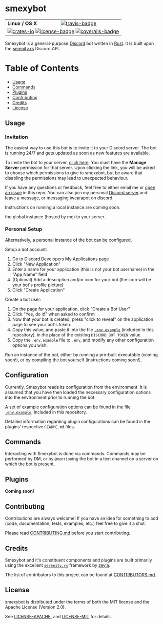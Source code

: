 # smexybot

<table>
    <tr>
        <td><strong>Linux / OS X</strong></td>
        <td><a href="https://travis-ci.org/indiv0/smexybot" title="Travis Build Status"><img src="https://travis-ci.org/indiv0/smexybot.svg?branch=master" alt="travis-badge"></img></a></td>
    </tr>
    <tr>
        <td colspan="2">
            <a href="https://crates.io/crates/smexybot" title="Crates.io"><img src="https://img.shields.io/crates/v/smexybot.svg" alt="crates-io"></img></a>
            <a href="#license" title="License: MIT/Apache-2.0"><img src="https://img.shields.io/crates/l/smexybot.svg" alt="license-badge"></img></a>
            <a href="https://coveralls.io/github/indiv0/smexybot?branch=master" title="Coverage Status"><img src="https://coveralls.io/repos/github/indiv0/smexybot/badge.svg?branch=master" alt="coveralls-badge"></img></a>
        </td>
    </tr>
</table>

Smexybot is a general-purpose [Discord][discord] bot written in
[Rust][rust-lang]. It is built upon the [serenity.rs][serenity-rs] Discord API.

# Table of Contents

* [Usage](#usage)
* [Commands](#commands)
* [Plugins](#plugins)
* [Contributing](#contributing)
* [Credits](#credits)
* [License](#license)

## Usage
### Invitation

The easiest way to use this bot is to invite it to your Discord server. The bot
is running 24/7 and gets updated as soon as new features are available.

To invite the bot to your server, [click here][bot-invite]. You must have the
**Manage Server** permission for that server. Upon clicking the link, you will
be asked to choose which permissions to give to smexybot, but be aware that
disabling the permissions may lead to unexpected behaviour.

If you have any questions or feedback, feel free to either email me or [open an
issue][new-issue] in this repo. You can also join my personal
[Discord server][discord-invite] and leave a message, or messaging iwearapot on
discord.

Instructions on running a local instance are coming soon.

the global instance (hosted by me)
to your server.

### Personal Setup

Alternatively, a personal instance of the bot can be configured.

Setup a bot account:

1. Go to Discord Developers [My Applications][my-applications] page
2. Click "New Application"
3. Enter a name for your application (this is not your bot username) in the
   "App Name" field
4. (Optional) Add a description and/or icon for your bot (the icon will be your
   bot's profile picture)
5. Click "Create Application"

Create a bot user:

1. On the page for your application, click "Create a Bot User"
2. Click "Yes, do it!" when asked to confirm
3. Now that your bot is created, press "click to reveal" on the application page
   to see your bot's token.
4. Copy this value, and paste it into the file [`.env.example`][env-example]
   (included in this repository), in the place of the existing
   `DISCORD_BOT_TOKEN` value.
5. Copy the `.env.example` file to `.env`, and modify any other configuration
   options you wish.

Run an instance of the bot, either by running a pre-built executable (coming
soon!), or by compiling the bot yourself (instructions coming soon!).

## Configuration

Currently, Smexybot reads its configuration from the environment. It is assumed
that you have then loaded the necessary configuration options into the
environment prior to running the bot.

A set of example configuration options can be found in the file
[`.env.example`][env-example], included in this repository.

Detailed information regarding plugin configurations can be found in the
plugins' respective `README.md` files.

## Commands

Interacting with Smexybot is done via commands. Commands may be performed by DM,
or by `@mention`ing the bot in a text channel on a server on which the bot is
present.

## Plugins

**Coming soon!**

## Contributing

Contributions are always welcome!
If you have an idea for something to add (code, documentation, tests, examples,
etc.) feel free to give it a shot.

Please read [CONTRIBUTING.md][contributing] before you start contributing.

## Credits

Smexybot and it's constituent components and plugins are built primarily using
the excellent [`serenity.rs`][serenity-rs] framework by
[zeyla][zeyla].

The list of contributors to this project can be found at
[CONTRIBUTORS.md][contributors].

## License

smexybot is distributed under the terms of both the MIT license and the
Apache License (Version 2.0).

See [LICENSE-APACHE][license-apache], and [LICENSE-MIT][license-mit] for details.

[api-docs]: https://indiv0.github.io/smexybot/smexybot
[bot-invite]: https://discordapp.com/oauth2/authorize?client_id=183278017856929792&scope=bot&permissions=171039744
[contributing]: https://github.com/indiv0/smexybot/blob/master/CONTRIBUTING.md "Contribution Guide"
[contributors]: https://github.com/indiv0/smexybot/blob/master/CONTRIBUTORS.md "List of Contributors"
[discord]: https://discordapp.com/
[discord-invite]: https://discord.gg/qXwhun5
[env-example]: https://github.com/indiv0/smexybot/blob/master/.env.example
[license-apache]: https://github.com/indiv0/smexybot/blob/master/LICENSE-APACHE "Apache-2.0 License"
[license-mit]: https://github.com/indiv0/smexybot/blob/master/LICENSE-MIT "MIT License"
[my-applications]: https://discordapp.com/developers/applications/me
[new-issue]: https://github.com/indiv0/smexybot/issues/new
[rust-lang]: https://www.rust-lang.org/
[serenity-rs]: https://github.com/zeyla/serenity.rs
[zeyla]: https://github.com/zeyla
